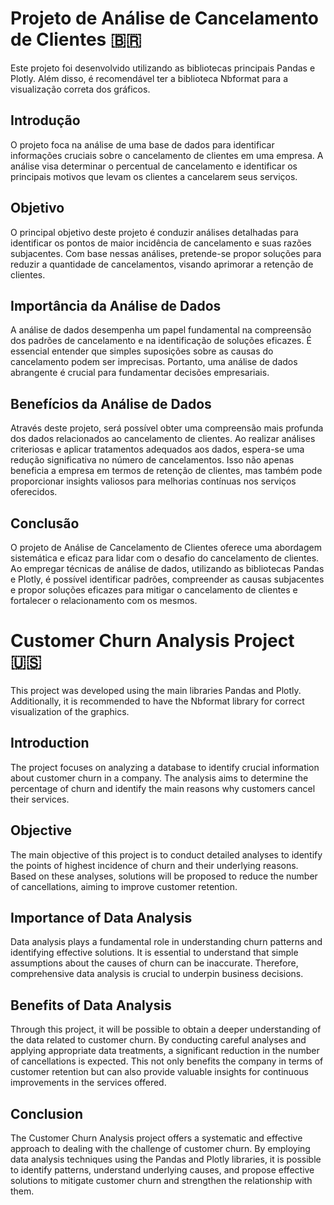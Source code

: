  # Projeto de Análise de Cancelamento de Clientes 🇧🇷

Este projeto foi desenvolvido utilizando as bibliotecas principais Pandas e Plotly. Além disso, é recomendável ter a biblioteca Nbformat para a visualização correta dos gráficos.

## Introdução

O projeto foca na análise de uma base de dados para identificar informações cruciais sobre o cancelamento de clientes em uma empresa. A análise visa determinar o percentual de cancelamento e identificar os principais motivos que levam os clientes a cancelarem seus serviços.

## Objetivo

O principal objetivo deste projeto é conduzir análises detalhadas para identificar os pontos de maior incidência de cancelamento e suas razões subjacentes. Com base nessas análises, pretende-se propor soluções para reduzir a quantidade de cancelamentos, visando aprimorar a retenção de clientes.

## Importância da Análise de Dados

A análise de dados desempenha um papel fundamental na compreensão dos padrões de cancelamento e na identificação de soluções eficazes. É essencial entender que simples suposições sobre as causas do cancelamento podem ser imprecisas. Portanto, uma análise de dados abrangente é crucial para fundamentar decisões empresariais.

## Benefícios da Análise de Dados

Através deste projeto, será possível obter uma compreensão mais profunda dos dados relacionados ao cancelamento de clientes. Ao realizar análises criteriosas e aplicar tratamentos adequados aos dados, espera-se uma redução significativa no número de cancelamentos. Isso não apenas beneficia a empresa em termos de retenção de clientes, mas também pode proporcionar insights valiosos para melhorias contínuas nos serviços oferecidos.

## Conclusão

O projeto de Análise de Cancelamento de Clientes oferece uma abordagem sistemática e eficaz para lidar com o desafio do cancelamento de clientes. Ao empregar técnicas de análise de dados, utilizando as bibliotecas Pandas e Plotly, é possível identificar padrões, compreender as causas subjacentes e propor soluções eficazes para mitigar o cancelamento de clientes e fortalecer o relacionamento com os mesmos.

# Customer Churn Analysis Project 🇺🇸

This project was developed using the main libraries Pandas and Plotly. Additionally, it is recommended to have the Nbformat library for correct visualization of the graphics.

## Introduction

The project focuses on analyzing a database to identify crucial information about customer churn in a company. The analysis aims to determine the percentage of churn and identify the main reasons why customers cancel their services.

## Objective

The main objective of this project is to conduct detailed analyses to identify the points of highest incidence of churn and their underlying reasons. Based on these analyses, solutions will be proposed to reduce the number of cancellations, aiming to improve customer retention.

## Importance of Data Analysis

Data analysis plays a fundamental role in understanding churn patterns and identifying effective solutions. It is essential to understand that simple assumptions about the causes of churn can be inaccurate. Therefore, comprehensive data analysis is crucial to underpin business decisions.

## Benefits of Data Analysis

Through this project, it will be possible to obtain a deeper understanding of the data related to customer churn. By conducting careful analyses and applying appropriate data treatments, a significant reduction in the number of cancellations is expected. This not only benefits the company in terms of customer retention but can also provide valuable insights for continuous improvements in the services offered.

## Conclusion

The Customer Churn Analysis project offers a systematic and effective approach to dealing with the challenge of customer churn. By employing data analysis techniques using the Pandas and Plotly libraries, it is possible to identify patterns, understand underlying causes, and propose effective solutions to mitigate customer churn and strengthen the relationship with them.
